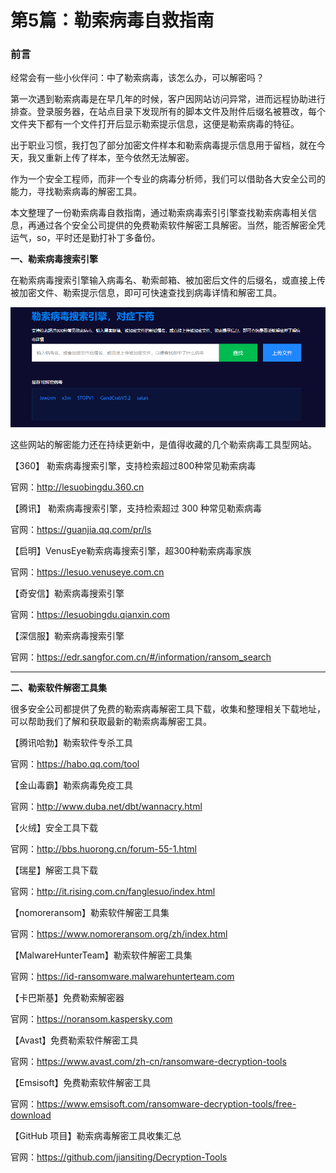 # 第5篇：勒索病毒自救指南

### 前言

经常会有一些小伙伴问：中了勒索病毒，该怎么办，可以解密吗？

第一次遇到勒索病毒是在早几年的时候，客户因网站访问异常，进而远程协助进行排查。登录服务器，在站点目录下发现所有的脚本文件及附件后缀名被篡改，每个文件夹下都有一个文件打开后显示勒索提示信息，这便是勒索病毒的特征。

出于职业习惯，我打包了部分加密文件样本和勒索病毒提示信息用于留档，就在今天，我又重新上传了样本，至今依然无法解密。

作为一个安全工程师，而非一个专业的病毒分析师，我们可以借助各大安全公司的能力，寻找勒索病毒的解密工具。

本文整理了一份勒索病毒自救指南，通过勒索病毒索引引擎查找勒索病毒相关信息，再通过各个安全公司提供的免费勒索软件解密工具解密。当然，能否解密全凭运气，so，平时还是勤打补丁多备份。



**一、勒索病毒搜索引擎**

在勒索病毒搜索引擎输入病毒名、勒索邮箱、被加密后文件的后缀名，或直接上传被加密文件、勒索提示信息，即可可快速查找到病毒详情和解密工具。

![](./image/20200406-1.png)

这些网站的解密能力还在持续更新中，是值得收藏的几个勒索病毒工具型网站。

【360】 勒索病毒搜索引擎，支持检索超过800种常见勒索病毒

官网：http://lesuobingdu.360.cn

【腾讯】 勒索病毒搜索引擎，支持检索超过 300 种常见勒索病毒

官网：https://guanjia.qq.com/pr/ls

【启明】VenusEye勒索病毒搜索引擎，超300种勒索病毒家族

官网：https://lesuo.venuseye.com.cn

【奇安信】勒索病毒搜索引擎

官网：https://lesuobingdu.qianxin.com

【深信服】勒索病毒搜索引擎

官网：https://edr.sangfor.com.cn/#/information/ransom_search

------

**二、勒索软件解密工具集**

很多安全公司都提供了免费的勒索病毒解密工具下载，收集和整理相关下载地址，可以帮助我们了解和获取最新的勒索病毒解密工具。

【腾讯哈勃】勒索软件专杀工具

官网：https://habo.qq.com/tool

【金山毒霸】勒索病毒免疫工具

官网：http://www.duba.net/dbt/wannacry.html

【火绒】安全工具下载

官网：http://bbs.huorong.cn/forum-55-1.html

【瑞星】解密工具下载

官网：http://it.rising.com.cn/fanglesuo/index.html

【nomoreransom】勒索软件解密工具集

官网：https://www.nomoreransom.org/zh/index.html

【MalwareHunterTeam】勒索软件解密工具集

官网：https://id-ransomware.malwarehunterteam.com

【卡巴斯基】免费勒索解密器

官网：https://noransom.kaspersky.com

【Avast】免费勒索软件解密工具

官网：https://www.avast.com/zh-cn/ransomware-decryption-tools

【Emsisoft】免费勒索软件解密工具

官网：https://www.emsisoft.com/ransomware-decryption-tools/free-download

【GitHub 项目】勒索病毒解密工具收集汇总

官网：https://github.com/jiansiting/Decryption-Tools